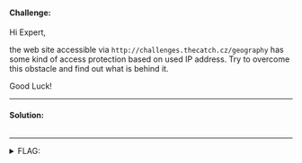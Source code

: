 #### Challenge:

Hi Expert,

the web site accessible via `http://challenges.thecatch.cz/geography` has some kind of access protection based on used IP address. Try to overcome this obstacle and find out what is behind it.

Good Luck!

---

#### Solution:

```bash
```

---

<details><summary>FLAG:</summary>

```
FLAG{OlFY-P2U0-86he-qU4q}
```

</details>
<br/>
